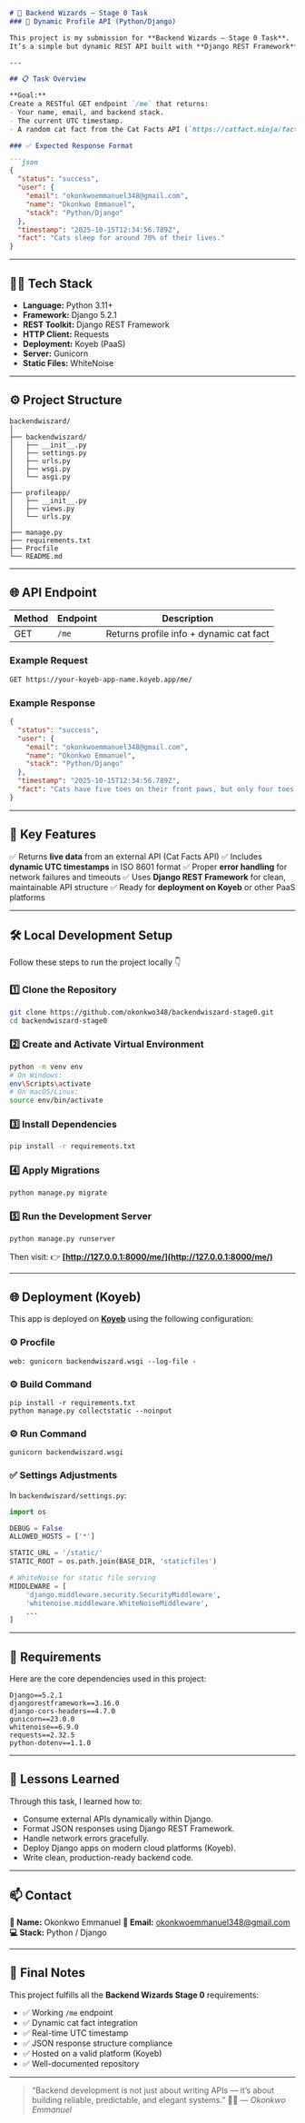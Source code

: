 ````markdown
# 🧠 Backend Wizards — Stage 0 Task  
### 🚀 Dynamic Profile API (Python/Django)

This project is my submission for **Backend Wizards — Stage 0 Task**.  
It’s a simple but dynamic REST API built with **Django REST Framework**, designed to return my profile information along with a **random cat fact** fetched live from the **Cat Facts API**.

---

## 📋 Task Overview

**Goal:**  
Create a RESTful GET endpoint `/me` that returns:
- Your name, email, and backend stack.
- The current UTC timestamp.
- A random cat fact from the Cat Facts API (`https://catfact.ninja/fact`).

### ✅ Expected Response Format

```json
{
  "status": "success",
  "user": {
    "email": "okonkwoemmanuel348@gmail.com",
    "name": "Okonkwo Emmanuel",
    "stack": "Python/Django"
  },
  "timestamp": "2025-10-15T12:34:56.789Z",
  "fact": "Cats sleep for around 70% of their lives."
}
````

---

## 🧑‍💻 Tech Stack

* **Language:** Python 3.11+
* **Framework:** Django 5.2.1
* **REST Toolkit:** Django REST Framework
* **HTTP Client:** Requests
* **Deployment:** Koyeb (PaaS)
* **Server:** Gunicorn
* **Static Files:** WhiteNoise

---

## ⚙️ Project Structure

```
backendwiszard/
│
├── backendwiszard/
│   ├── __init__.py
│   ├── settings.py
│   ├── urls.py
│   ├── wsgi.py
│   └── asgi.py
│
├── profileapp/
│   ├── __init__.py
│   ├── views.py
│   └── urls.py
│
├── manage.py
├── requirements.txt
├── Procfile
└── README.md
```

---

## 🌐 API Endpoint

| Method | Endpoint | Description                             |
| ------ | -------- | --------------------------------------- |
| GET    | `/me`    | Returns profile info + dynamic cat fact |

### Example Request

```bash
GET https://your-koyeb-app-name.koyeb.app/me/
```

### Example Response

```json
{
  "status": "success",
  "user": {
    "email": "okonkwoemmanuel348@gmail.com",
    "name": "Okonkwo Emmanuel",
    "stack": "Python/Django"
  },
  "timestamp": "2025-10-15T12:34:56.789Z",
  "fact": "Cats have five toes on their front paws, but only four toes on their back paws."
}
```

---

## 🧩 Key Features

✅ Returns **live data** from an external API (Cat Facts API)
✅ Includes **dynamic UTC timestamps** in ISO 8601 format
✅ Proper **error handling** for network failures and timeouts
✅ Uses **Django REST Framework** for clean, maintainable API structure
✅ Ready for **deployment on Koyeb** or other PaaS platforms

---

## 🛠️ Local Development Setup

Follow these steps to run the project locally 👇

### 1️⃣ Clone the Repository

```bash
git clone https://github.com/okonkwo348/backendwiszard-stage0.git
cd backendwiszard-stage0
```

### 2️⃣ Create and Activate Virtual Environment

```bash
python -m venv env
# On Windows:
env\Scripts\activate
# On macOS/Linux:
source env/bin/activate
```

### 3️⃣ Install Dependencies

```bash
pip install -r requirements.txt
```

### 4️⃣ Apply Migrations

```bash
python manage.py migrate
```

### 5️⃣ Run the Development Server

```bash
python manage.py runserver
```

Then visit:
👉 **[http://127.0.0.1:8000/me/](http://127.0.0.1:8000/me/)**

---

## 🌐 Deployment (Koyeb)

This app is deployed on **[Koyeb](https://www.koyeb.com)** using the following configuration:

### ⚙️ Procfile

```
web: gunicorn backendwiszard.wsgi --log-file -
```

### ⚙️ Build Command

```
pip install -r requirements.txt
python manage.py collectstatic --noinput
```

### ⚙️ Run Command

```
gunicorn backendwiszard.wsgi
```

### ✅ Settings Adjustments

In `backendwiszard/settings.py`:

```python
import os

DEBUG = False
ALLOWED_HOSTS = ['*']

STATIC_URL = '/static/'
STATIC_ROOT = os.path.join(BASE_DIR, 'staticfiles')

# WhiteNoise for static file serving
MIDDLEWARE = [
    'django.middleware.security.SecurityMiddleware',
    'whitenoise.middleware.WhiteNoiseMiddleware',
    ...
]
```

---

## 🧾 Requirements

Here are the core dependencies used in this project:

```
Django==5.2.1
djangorestframework==3.16.0
django-cors-headers==4.7.0
gunicorn==23.0.0
whitenoise==6.9.0
requests==2.32.5
python-dotenv==1.1.0
```

---

## 🧠 Lessons Learned

Through this task, I learned how to:

* Consume external APIs dynamically within Django.
* Format JSON responses using Django REST Framework.
* Handle network errors gracefully.
* Deploy Django apps on modern cloud platforms (Koyeb).
* Write clean, production-ready backend code.

---

## 📫 Contact

**👤 Name:** Okonkwo Emmanuel
**📧 Email:** [okonkwoemmanuel348@gmail.com](mailto:okonkwoemmanuel348@gmail.com)
**💻 Stack:** Python / Django

---

## 🏁 Final Notes

This project fulfills all the **Backend Wizards Stage 0** requirements:

* ✅ Working `/me` endpoint
* ✅ Dynamic cat fact integration
* ✅ Real-time UTC timestamp
* ✅ JSON response structure compliance
* ✅ Hosted on a valid platform (Koyeb)
* ✅ Well-documented repository

---

> “Backend development is not just about writing APIs — it’s about building reliable, predictable, and elegant systems.” 🧱✨
> — *Okonkwo Emmanuel*

